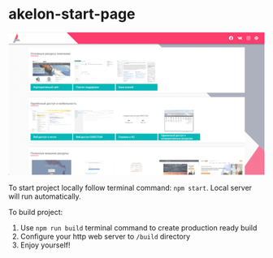 # akelon-start-page

![Akelon start page](preview.png)

To start project locally follow terminal command: `npm start`. Local server will run automatically.

To build project: 
1. Use `npm run build` terminal command to create production ready build
2. Configure your http web server to `/build` directory
3. Enjoy yourself!